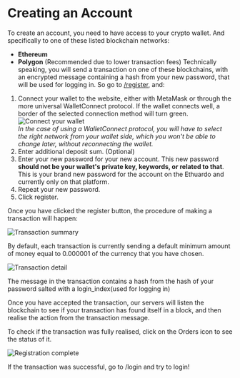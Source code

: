 # Creating an Account
To create an account, you need to have access to your crypto wallet. And specifically to one of these listed blockchain networks:
- **Ethereum**
- **Polygon** (Recommended due to lower transaction fees)
Technically speaking, you will send a transaction on one of these blockchains, with an encrypted message containing a hash from your new password, that will be used for logging in. So go to [/register](https://ethuardo.com/register/), and:
1. Connect your wallet to the website, either with MetaMask or through the more universal WalletConnect protocol. If the wallet connects well, a border of the selected connection method will turn green.<br>
![Connect your wallet](/img/tutorial-register-wallet.png)
<br> *In the case of using a WalletConnect protocol, you will have to select the right network from your wallet side, which you won't be able to change later, without reconnecting the wallet.*
2. Enter additional deposit sum. (Optional)
3. Enter your new password for your new account. This new password **should not be your wallet's private key, keywords, or related to that**. This is your brand new password for the account on the Ethuardo and currently only on that platform.
4. Repeat your new password.
5. Click register.

Once you have clicked the register button, the procedure of making a transaction will happen:

![Transaction summary](/img/tutorial-register-tx.png)

By default, each transaction is currently sending a default minimum amount of money equal to 0.000001 of the currency that you have chosen.

![Transaction detail](/img/tutorial-register-tx-detail.png)

The message in the transaction contains a hash from the hash of your password salted with a login_index(used for logging in)

Once you have accepted the transaction, our servers will listen the blockchain to see if your transaction has found itself in a block, and then realise the action from the transaction message.

To check if the transaction was fully realised, click on the Orders icon to see the status of it.

![Registration complete](/img/tutorial-register-done.png)

If the transaction was successful, go to /login and try to login!